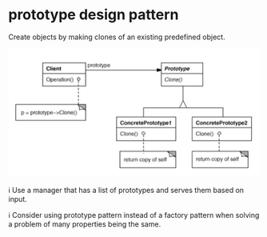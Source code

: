# prototype design pattern

Create objects by making clones of an existing predefined object.

![](attachments/2021-10-22-15-34-24.png)

:information_source: Use a manager that has a list of prototypes and serves them based on input.

:information_source: Consider using prototype pattern instead of a factory pattern when solving a problem of many properties being the same.

